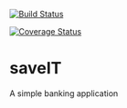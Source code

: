 [![Build Status](https://travis-ci.org/tobechukwuobitube/saveIT.svg?branch=develop)](https://travis-ci.org/tobechukwuobitube/saveIT)

[![Coverage Status](https://coveralls.io/repos/github/tobechukwuobitube/saveIT/badge.svg?branch=develop)](https://coveralls.io/github/tobechukwuobitube/saveIT?branch=develop)


# saveIT
A simple banking application
